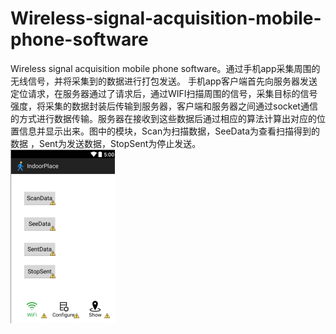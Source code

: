 # Wireless-signal-acquisition-mobile-phone-software
Wireless signal acquisition mobile phone software。通过手机app采集周围的无线信号，并将采集到的数据进行打包发送。
手机app客户端首先向服务器发送定位请求，在服务器通过了请求后，通过WIFI扫描周围的信号，采集目标的信号强度，将采集的数据封装后传输到服务器，客户端和服务器之间通过socket通信的方式进行数据传输。服务器在接收到这些数据后通过相应的算法计算出对应的位置信息并显示出来。图中的模块，Scan为扫描数据，SeeData为查看扫描得到的数据 ，Sent为发送数据，StopSent为停止发送。  
![linear svm ](https://github.com/anbo1024/Wireless-signal-acquisition-mobile-phone-software/blob/master/img/2.png)
